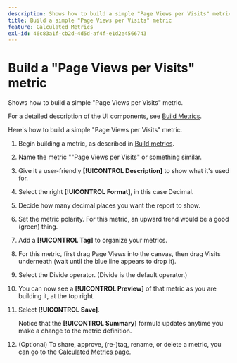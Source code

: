 ```yaml
---
description: Shows how to build a simple "Page Views per Visits" metric.
title: Build a simple "Page Views per Visits" metric
feature: Calculated Metrics
exl-id: 46c83a1f-cb2d-4d5d-af4f-e1d2e4566743
---
```

# Build a "Page Views per Visits" metric

Shows how to build a simple "Page Views per Visits" metric.

For a detailed description of the UI components, see [Build Metrics](/help/components/calc-metrics/cm-workflow/cm-build-metrics.md).

Here's how to build a simple "Page Views per Visits" metric.

1. Begin building a metric, as described in [Build metrics](/help/components/calc-metrics/cm-workflow/cm-build-metrics.md).
1. Name the metric ""Page Views per Visits" or something similar.
1. Give it a user-friendly **[!UICONTROL Description]** to show what it's used for.
1. Select the right **[!UICONTROL Format]**, in this case Decimal.
1. Decide how many decimal places you want the report to show.
1. Set the metric polarity. For this metric, an upward trend would be a good (green) thing.
1. Add a **[!UICONTROL Tag]** to organize your metrics.
1. For this metric, first drag Page Views into the canvas, then drag Visits underneath (wait until the blue line appears to drop it).
1. Select the Divide operator. (Divide is the default operator.) 
1. You can now see a **[!UICONTROL Preview]** of that metric as you are building it, at the top right.
1. Select **[!UICONTROL Save]**.

   Notice that the **[!UICONTROL Summary]** formula updates anytime you make a change to the metric definition.

1. (Optional) To share, approve, (re-)tag, rename, or delete a metric, you can go to the [Calculated Metrics page](/help/components/calc-metrics/cm-workflow/cm-manager.md).
